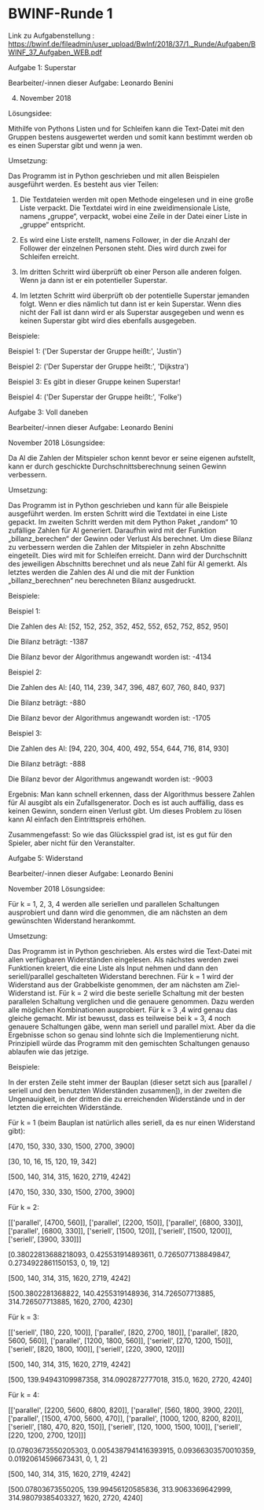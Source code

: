 # BWINF-Runde 1
Link zu Aufgabenstellung : https://bwinf.de/fileadmin/user_upload/BwInf/2018/37/1._Runde/Aufgaben/BWINF_37_Aufgaben_WEB.pdf

Aufgabe 1: Superstar

Bearbeiter/-innen dieser Aufgabe: 
Leonardo Benini

4. November 2018


Lösungsidee:

Mithilfe von Pythons Listen und for Schleifen kann die Text-Datei mit den Gruppen bestens ausgewertet werden und somit kann bestimmt werden ob es einen Superstar gibt und wenn ja wen.

Umsetzung:

Das Programm ist in Python geschrieben und mit allen Beispielen ausgeführt werden. Es besteht aus vier Teilen:
1.	Die Textdateien werden mit open Methode eingelesen und in eine große Liste verpackt. Die Textdatei wird in eine zweidimensionale Liste, namens „gruppe“, verpackt, wobei eine Zeile in der Datei einer Liste in „gruppe“ entspricht.

2.	Es wird eine Liste erstellt, namens Follower, in der die Anzahl der Follower der einzelnen Personen steht. Dies wird durch zwei for Schleifen erreicht.

3.	Im dritten Schritt wird überprüft ob einer Person alle anderen folgen. Wenn ja dann ist er ein potentieller Superstar.

4.	Im letzten Schritt wird überprüft ob der potentielle Superstar jemanden folgt. Wenn er dies nämlich tut dann ist er kein Superstar. Wenn dies nicht der Fall ist dann wird er als Superstar ausgegeben und wenn es keinen Superstar gibt wird dies ebenfalls ausgegeben.

Beispiele:

Beispiel 1: ('Der Superstar der Gruppe heißt:', 'Justin')

Beispiel 2: ('Der Superstar der Gruppe heißt:', 'Dijkstra')

Beispiel 3:  Es gibt in dieser Gruppe keinen Superstar!

Beispiel 4: ('Der Superstar der Gruppe heißt:', 'Folke')

Aufgabe 3: Voll daneben

Bearbeiter/-innen dieser Aufgabe: Leonardo Benini

November 2018
Lösungsidee:

Da Al die Zahlen der Mitspieler schon kennt bevor er seine eigenen aufstellt, kann er durch geschickte Durchschnittsberechnung seinen Gewinn verbessern.

Umsetzung:

Das Programm ist in Python geschrieben und kann für alle Beispiele ausgeführt werden. Im ersten Schritt wird die Textdatei in eine Liste gepackt. Im zweiten Schritt werden mit dem Python Paket „random“ 10 zufällige Zahlen für Al generiert. Daraufhin wird mit der Funktion „billanz_berechen“ der Gewinn oder Verlust Als berechnet. Um diese Bilanz zu verbessern werden die Zahlen der Mitspieler in zehn Abschnitte eingeteilt. Dies wird mit for Schleifen erreicht. Dann wird der Durchschnitt des jeweiligen Abschnitts berechnet und als neue Zahl für Al gemerkt. Als letztes werden die Zahlen des Al und die mit der Funktion „billanz_berechnen“ neu berechneten Bilanz ausgedruckt.

Beispiele:

Beispiel 1:

Die Zahlen des Al: [52, 152, 252, 352, 452, 552, 652, 752, 852, 950]

Die Bilanz beträgt: -1387

Die Bilanz bevor der Algorithmus angewandt worden ist: -4134

Beispiel 2:

Die Zahlen des Al: [40, 114, 239, 347, 396, 487, 607, 760, 840, 937]

Die Bilanz beträgt: -880

Die Bilanz bevor der Algorithmus angewandt worden ist: -1705

Beispiel 3:

Die Zahlen des Al: [94, 220, 304, 400, 492, 554, 644, 716, 814, 930]

Die Bilanz beträgt: -888

Die Bilanz bevor der Algorithmus angewandt worden ist: -9003

Ergebnis: Man kann schnell erkennen, dass der Algorithmus bessere Zahlen für Al ausgibt als ein Zufallsgenerator. Doch es ist auch auffällig, dass es keinen Gewinn, sondern einen Verlust gibt. Um dieses Problem zu lösen kann Al einfach den Eintrittspreis erhöhen.

Zusammengefasst: So wie das Glücksspiel grad ist, ist es gut für den Spieler, aber nicht für den Veranstalter.


Aufgabe 5: Widerstand

Bearbeiter/-innen dieser Aufgabe: Leonardo Benini

November 2018
Lösungsidee:

Für k = 1, 2, 3, 4 werden alle seriellen und parallelen Schaltungen ausprobiert und dann wird die genommen, die am nächsten an dem gewünschten Widerstand herankommt.

Umsetzung:

Das Programm ist in Python geschrieben. Als erstes wird die Text-Datei mit allen verfügbaren Widerständen eingelesen. Als nächstes werden zwei Funktionen kreiert, die eine Liste als Input nehmen und dann den seriell/parallel geschalteten Widerstand berechnen. Für k = 1 wird der Widerstand aus der Grabbelkiste genommen, der am nächsten am Ziel-Widerstand ist. Für k = 2 wird die beste serielle Schaltung mit der besten parallelen Schaltung verglichen und die genauere genommen. Dazu werden alle möglichen Kombinationen ausprobiert. Für k = 3 ,4 wird genau das gleiche gemacht. Mir ist bewusst, dass es teilweise bei k = 3, 4 noch genauere Schaltungen gäbe, wenn man seriell und parallel mixt. Aber da die Ergebnisse schon so genau sind lohnte sich die Implementierung nicht. Prinzipiell würde das Programm mit den gemischten Schaltungen genauso ablaufen wie das jetzige.

Beispiele:

In der ersten Zeile steht immer der Bauplan (dieser setzt sich aus [parallel / seriell und den benutzten Widerständen zusammen]), in der zweiten die Ungenauigkeit, in der dritten die zu erreichenden Widerstände und in der letzten die erreichten Widerstände.

Für k = 1 (beim Bauplan ist natürlich alles seriell, da es nur einen Widerstand gibt):

[470, 150, 330, 330, 1500, 2700, 3900]

[30, 10, 16, 15, 120, 19, 342]

[500, 140, 314, 315, 1620, 2719, 4242]

[470, 150, 330, 330, 1500, 2700, 3900]

Für k = 2:

[['parallel', [4700, 560]], ['parallel', [2200, 150]], ['parallel', [6800, 330]], ['parallel', [6800, 330]], ['seriell', [1500, 120]], ['seriell', [1500, 1200]], ['seriell', [3900, 330]]]

[0.38022813688218093, 0.425531914893611, 0.7265077138849847, 0.2734922861150153, 0, 19, 12]

[500, 140, 314, 315, 1620, 2719, 4242]

[500.3802281368822, 140.4255319148936, 314.726507713885, 314.726507713885, 1620, 2700, 4230]

Für k = 3:

[['seriell', [180, 220, 100]], ['parallel', [820, 2700, 180]], ['parallel', [820, 5600, 560]], ['parallel', [1200, 1800, 560]], ['seriell', [270, 1200, 150]], ['seriell', [820, 1800, 100]], ['seriell', [220, 3900, 120]]]

[500, 140, 314, 315, 1620, 2719, 4242]

[500, 139.94943109987358, 314.0902872777018, 315.0, 1620, 2720, 4240]

Für k = 4:

[['parallel', [2200, 5600, 6800, 820]], ['parallel', [560, 1800, 3900, 220]], ['parallel', [1500, 4700, 5600, 470]], ['parallel', [1000, 1200, 8200, 820]], ['seriell', [180, 470, 820, 150]], ['seriell', [120, 1000, 1500, 100]], ['seriell', [220, 1200, 2700, 120]]]

[0.07803673550205303, 0.0054387941416393915, 0.09366303570010359, 0.01920614596673431, 0, 1, 2]

[500, 140, 314, 315, 1620, 2719, 4242]

[500.07803673550205, 139.99456120585836, 313.9063369642999, 314.98079385403327, 1620, 2720, 4240]
